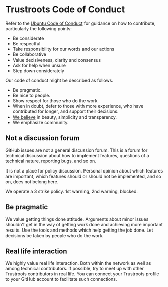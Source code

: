 # Trustroots Code of Conduct

Refer to the [Ubuntu Code of Conduct](http://www.ubuntu.com/about/about-ubuntu/conduct) for guidance on how to contribute, particularly the following points:

* Be considerate
* Be respectful
* Take responsibility for our words and our actions
* Be collaborative
* Value decisiveness, clarity and consensus
* Ask for help when unsure
* Step down considerately

Our code of conduct might be described as follows.

* Be pragmatic.
* Be nice to people.
* Show respect for those who do the work.
* When in doubt, defer to those with more experience, who have contributed for longer, and support their decisions.
* [We believe](https://www.trustroots.org/about) in beauty, simplicity and transparency.
* We emphasize community.

## Not a discussion forum

GitHub issues are not a general discussion forum. This is a forum for technical discussion about how to implement features, questions of a technical nature, reporting bugs, and so on.

It is not a place for policy discussion. Personal opinion about which features are important, which features should or should not be implemented, and so on, does not belong here.

We operate a 3 strike policy. 1st warning, 2nd warning, blocked.

## Be pragmatic

We value getting things done attitude. Arguments about minor issues shouldn't get in the way of getting work done and achieving more important results. Use the tools and methods which help getting the job done. Let decisions be taken by people who do the work.

## Real life interaction

We highly value real life interaction. Both within the network as well as among technical contributors. If possible, try to meet up with other Trustroots contributors in real life. You can connect your Trustroots profile to your GitHub account to facilitate such connections.

